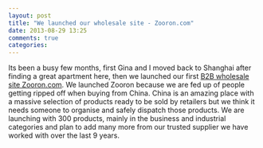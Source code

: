 ```yaml
---
layout: post
title: "We launched our wholesale site - Zooron.com"
date: 2013-08-29 13:25
comments: true
categories: 
---
```

Its been a busy few months, first Gina and I moved back to Shanghai after finding a great apartment here, then we launched our first [B2B wholesale site Zooron.com](http://www.zooron.com). We launched Zooron because we are fed up of people getting ripped off when buying from China. China is an amazing place with a massive selection of products ready to be sold by retailers but we think it needs someone to organise and safely dispatch those products. We are launching with 300 products, mainly in the business and industrial categories and plan to add many more from our trusted supplier we have worked with over the last 9 years. 